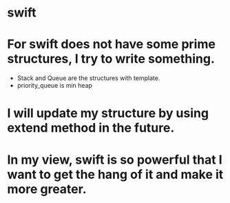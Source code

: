 # swift

# For swift does not have some prime structures, I try to write something.

 * Stack and Queue are the structures with template.
 * priority_queue is min heap
 
# I will update my structure by using extend method in the future.

# In my view, swift is so powerful that I want to get the hang of it and make it more greater.
